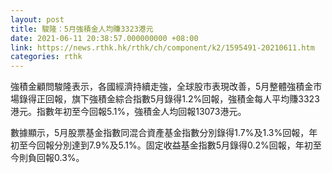 ```yaml
---
layout: post
title: 駿隆：5月強積金人均賺3323港元
date: 2021-06-11 20:38:57.000000000 +08:00
link: https://news.rthk.hk/rthk/ch/component/k2/1595491-20210611.htm
categories: rthk
---
```


強積金顧問駿隆表示，各國經濟持續走強，全球股市表現改善，5月整體強積金市場錄得正回報，旗下強積金綜合指數5月錄得1.2%回報，強積金每人平均賺3323港元。指數年初至今回報5.1%，強積金人均回報13073港元。

數據顯示，5月股票基金指數同混合資產基金指數分別錄得1.7%及1.3%回報，年初至今回報分別達到7.9%及5.1%。固定收益基金指數5月錄得0.2%回報，年初至今則負回報0.3%。
